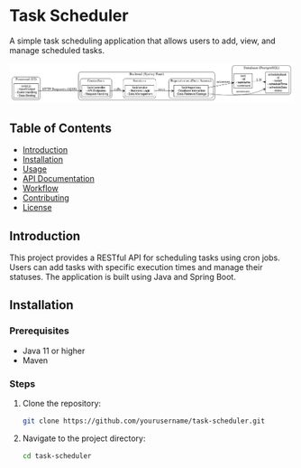 # Task Scheduler

A simple task scheduling application that allows users to add, view, and manage scheduled tasks.

![Workflow Diagram](https://github.com/faizeraza/Sakha/blob/main/sakha/src/main/resources/assets/flowv1.png)

## Table of Contents
- [Introduction](#introduction)
- [Installation](#installation)
- [Usage](#usage)
- [API Documentation](#api-documentation)
- [Workflow](#workflow)
- [Contributing](#contributing)
- [License](#license)

## Introduction
This project provides a RESTful API for scheduling tasks using cron jobs. Users can add tasks with specific execution times and manage their statuses. The application is built using Java and Spring Boot.

## Installation
### Prerequisites
- Java 11 or higher
- Maven

### Steps
1. Clone the repository:
   ```bash
   git clone https://github.com/yourusername/task-scheduler.git

2. Navigate to the project directory:
    ```bash
    cd task-scheduler
